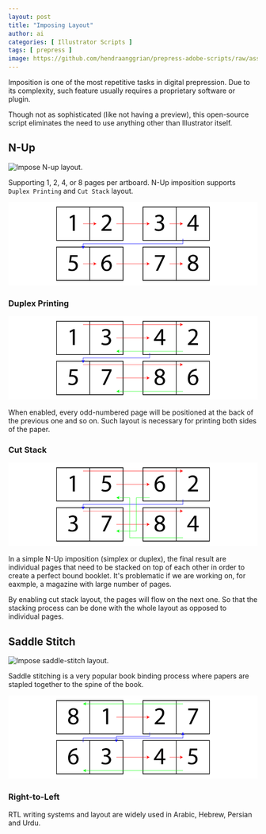 ```yaml
---
layout: post
title: "Imposing Layout"
author: ai
categories: [ Illustrator Scripts ]
tags: [ prepress ]
image: https://github.com/hendraanggrian/prepress-adobe-scripts/raw/assets/screens/ai_impose_saddlestitch.png
---
```


Imposition is one of the most repetitive tasks in digital prepression.
Due to its complexity, such feature usually requires a proprietary software or plugin.

Though not as sophisticated (like not having a preview),
this open-source script eliminates the need to use anything other than Illustrator itself.

## N-Up

![Impose N-up layout.](https://github.com/hendraanggrian/prepress-adobe-scripts/raw/assets/screens/ai_impose_nup.png)

Supporting 1, 2, 4, or 8 pages per artboard. N-Up imposition supports `Duplex Printing` and `Cut Stack` layout.

![Standard flow of N-up layout.](../images/samples/ai_impose_nup.png)

### Duplex Printing

![Duplex printing flow of N-up layout.](../images/samples/ai_impose_nup_duplexprinting.png)

When enabled, every odd-numbered page will be positioned at the back of the previous one and so on.
Such layout is necessary for printing both sides of the paper.

### Cut Stack

![Cut stack flow of N-up layout.](../images/samples/ai_impose_nup_cutstack.png)

In a simple N-Up imposition (simplex or duplex), the final result are individual pages that need
to be stacked on top of each other in order to create a perfect bound booklet.
It's problematic if we are working on, for eaxmple, a magazine with large number of pages.

By enabling cut stack layout, the pages will flow on the next one.
So that the stacking process can be done with the whole layout as opposed to individual pages.

## Saddle Stitch

![Impose saddle-stitch layout.](https://github.com/hendraanggrian/prepress-adobe-scripts/raw/assets/screens/ai_impose_saddlestitch.png)

Saddle stitching is a very popular book binding process where papers are stapled together to the spine of the book.

![Flow of saddle-stitch layout.](../images/samples/ai_impose_saddlestitch.png)

### Right-to-Left

RTL writing systems and layout are widely used in Arabic, Hebrew, Persian and Urdu.
